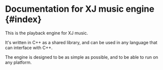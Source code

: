 # Documentation for XJ music engine {#index}

This is the playback engine for XJ music.

It's written in C++ as a shared library, and can be used in any language that can interface with C++.

The engine is designed to be as simple as possible, and to be able to run on any platform.
